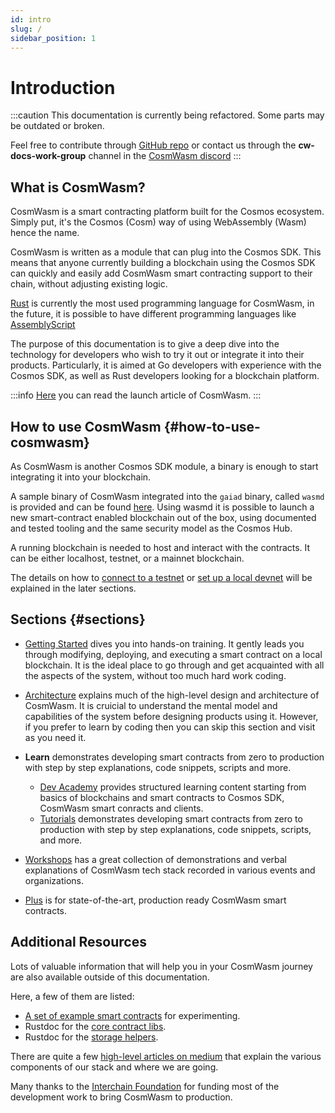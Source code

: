 ```yaml
---
id: intro
slug: /
sidebar_position: 1
---
```


# Introduction

:::caution
This documentation is currently being refactored. Some parts may be outdated or broken.

Feel free to contribute through [GitHub repo](https://github.com/InterWasm/docs) or contact us through the **cw-docs-work-group** channel in the [CosmWasm discord](https://discord.gg/ksZw5ReW)
:::

## What is CosmWasm?

CosmWasm is a smart contracting platform built for the Cosmos ecosystem. Simply put, it's the Cosmos (Cosm) way of using WebAssembly (Wasm) hence the name.  

CosmWasm is written as a module that can plug into the Cosmos SDK. This means that anyone currently building a blockchain using the Cosmos SDK can quickly and easily add CosmWasm smart contracting support to their chain, without adjusting existing logic.

[Rust](https://www.rust-lang.org/) is currently the most used programming language for CosmWasm, in the future, it is possible to have different programming languages like [AssemblyScript](https://www.assemblyscript.org/)

The purpose of this documentation is to give a deep dive into the technology for developers who wish to try it out or
integrate it into their products. Particularly, it is aimed at Go developers with experience with the Cosmos SDK, as well
as Rust developers looking for a blockchain platform.

:::info
[Here](https://blog.cosmos.network/announcing-the-launch-of-cosmwasm-cc426ab88e12) you can read the launch article of CosmWasm.
:::

## How to use CosmWasm {#how-to-use-cosmwasm}

As CosmWasm is another Cosmos SDK module, a binary is enough to start integrating it into your blockchain.

A sample binary of CosmWasm integrated into the `gaiad` binary, called
`wasmd` is provided and can be found [here](https://github.com/CosmWasm/wasmd). Using wasmd it is possible to launch a new smart-contract enabled blockchain out of the box,
using documented and tested tooling and the same security model as the Cosmos Hub.

A running blockchain is needed to host and interact with the contracts. It can be either localhost, testnet, or a mainnet blockchain.

The details on how to [connect to a testnet](/02-getting-started/03-setting-env.md#setting-up-environment)
or [set up a local devnet](/02-getting-started/03-setting-env.md#run-local-node-optional) will be explained in the later sections.

## Sections {#sections}

* [Getting Started](02-getting-started/01-intro.md) dives you into hands-on training. It gently leads you through
  modifying, deploying, and executing a smart contract on a local blockchain. It is the ideal place to go through and
  get acquainted with all the aspects of the system, without too much hard work coding.

* [Architecture](03-architecture/01-multichain.md) explains much of the high-level design and architecture of
  CosmWasm. It is cruicial to understand the mental model and capabilities of the
  system before designing products using it. However, if you prefer to learn by coding then you can skip this section and visit as you need it.

* **Learn** demonstrates developing smart contracts from zero to production with step
  by step explanations, code snippets, scripts and more.
  * [Dev Academy](/dev-academy/intro) provides structured learning content starting from basics of blockchains and smart contracts to Cosmos SDK, CosmWasm smart conracts and clients.
  * [Tutorials](/tutorials/hijack-escrow/intro) demonstrates developing smart contracts from zero to production with step by step explanations, code snippets, scripts, and more.
  
* [Workshops](/tutorials/videos-workshops) has a great collection of demonstrations and verbal explanations of CosmWasm
  tech stack recorded in various events and organizations.

* [Plus](/cw-plus/0.9.0/overview) is for state-of-the-art, production ready CosmWasm smart contracts.

## Additional Resources

Lots of valuable information that will help you in your CosmWasm journey are also available outside of this documentation. 

Here, a few of them are listed:

* [A set of example smart contracts](https://github.com/CosmWasm/cw-examples) for experimenting.
* Rustdoc for the [core contract libs](https://docs.rs/cosmwasm-std/latest/cosmwasm_std/index.html).
* Rustdoc for the [storage helpers](https://docs.rs/cosmwasm-storage/latest/cosmwasm_storage/index.html).

There are quite a few [high-level articles on medium](https://medium.com/confio) that explain the various components of
our stack and where we are going.

Many thanks to the [Interchain Foundation](https://interchain.io/) for funding most of the development work to bring
CosmWasm to production.
